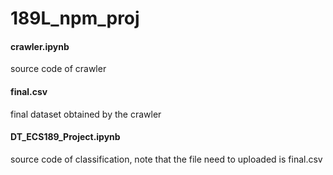 # 189L_npm_proj

#### crawler.ipynb
source code of crawler

#### final.csv
final dataset obtained by the crawler

#### DT_ECS189_Project.ipynb
source code of classification, note that the file need  to uploaded is final.csv
